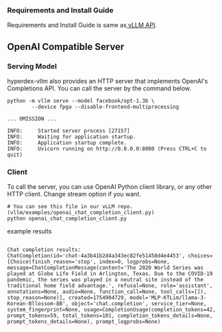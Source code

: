 <!---
Copyright 2024 The HyperAccel Inc. All rights reserved.
-->

### Requirements and Install Guide
Requirements and Install Guide is same as[ vLLM API](./offline_inference.md). 


## OpenAI Compatible Server

### Serving Model

hyperdex-vllm also provides an HTTP server that implements OpenAI's Completions API. You can call the server by the command below.
```shell linenums="1"
python -m vllm serve --model facebook/opt-1.3b \
        --device fpga --disable-frontend-multiprocessing

... OMISSION ...

INFO:     Started server process [27157]
INFO:     Waiting for application startup.
INFO:     Application startup complete.
INFO:     Uvicorn running on http://0.0.0.0:8000 (Press CTRL+C to quit)
```

### Client

To call the server, you can use OpenAI Python client library, or any other HTTP client. Change stream option if you want.

```shell linenums="1"
# You can see this file in our vLLM repo. (vllm/examples/openai_chat_completion_client.py)
python openai_chat_completion_client.py
```
example results
```shell linenums="1"

Chat completion results:
ChatCompletion(id='chat-4a3b41b2d4a343ec82fe51458d4e4453', choices=[Choice(finish_reason='stop', index=0, logprobs=None, message=ChatCompletionMessage(content='The 2020 World Series was played at Globe Life Field in Arlington, Texas. Due to the COVID-19 pandemic, the series was played in a neutral site instead of the traditional home field advantage.', refusal=None, role='assistant', annotations=None, audio=None, function_call=None, tool_calls=[]), stop_reason=None)], created=1754904729, model='MLP-KTLim/llama-3-Korean-Bllossom-8B', object='chat.completion', service_tier=None, system_fingerprint=None, usage=CompletionUsage(completion_tokens=42, prompt_tokens=59, total_tokens=101, completion_tokens_details=None, prompt_tokens_details=None), prompt_logprobs=None)
```
